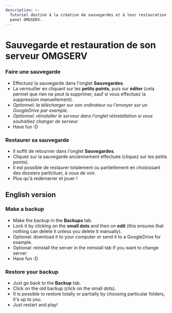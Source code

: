 ```yaml
---
description: >-
  Tutoriel destiné à la création de sauvegardes et à leur restauration via le
  panel OMGSERV.
---
```


# Sauvegarde et restauration de son serveur OMGSERV

### Faire une sauvegarde

* Effectuez la sauvegarde dans l'onglet **Sauvegardes**.
* La verrouiller en cliquant sur les **petits points**, puis sur **éditer** \(cela permet que rien ne peut la supprimer, sauf si vous effectuez la suppression manuellement\).
* _Optionnel: la télécharger sur son ordinateur ou l'envoyer sur un GoogleDrive par exemple._
* _Optionnel:  réinstaller le serveur dans l'onglet réinstallation si vous souhaitiez changer de serveur._
* Have fun :D

### Restaurer sa sauvegarde

* Il suffit de retourner dans l'onglet **Sauvegardes**.
* Cliquez sur la sauvegarde anciennement effectuée \(cliquez sur les petits points\). 
* Il est possible de restaurer totalement ou partiellement en choisissant des dossiers particliuer, à vous de voir.
* Plus qu'à redémarrer et jouer ! 

## English version

### Make a backup

* Make the backup in the **Backups** tab.
* Lock it by clicking on the **small dots** and then on **edit** \(this ensures that nothing can delete it unless you delete it manually\).
* Optional: download it to your computer or send it to a GoogleDrive for example.
* Optional: reinstall the server in the reinstall tab if you want to change server.
* Have fun :D

### Restore your backup

* Just go back to the **Backup** tab.
* Click on the old backup \(click on the small dots\). 
* It is possible to restore totally or partially by choosing particular folders, it's up to you.
* Just restart and play! 

